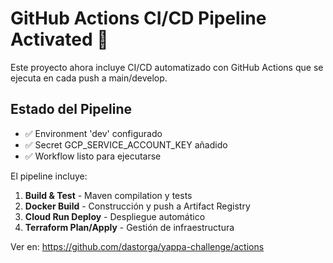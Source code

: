 # GitHub Actions CI/CD Pipeline Activated 🚀

Este proyecto ahora incluye CI/CD automatizado con GitHub Actions que se ejecuta en cada push a main/develop.

## Estado del Pipeline
- ✅ Environment 'dev' configurado
- ✅ Secret GCP_SERVICE_ACCOUNT_KEY añadido
- ✅ Workflow listo para ejecutarse

El pipeline incluye:
1. **Build & Test** - Maven compilation y tests
2. **Docker Build** - Construcción y push a Artifact Registry  
3. **Cloud Run Deploy** - Despliegue automático
4. **Terraform Plan/Apply** - Gestión de infraestructura

Ver en: https://github.com/dastorga/yappa-challenge/actions

